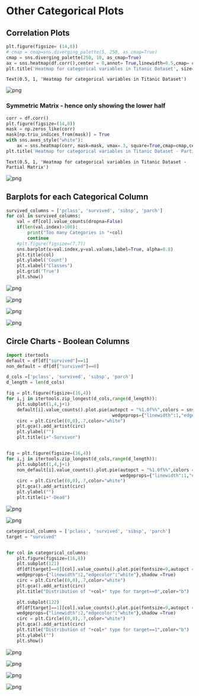 # Other Categorical Plots





## Correlation Plots


```python
plt.figure(figsize= (14,8))
# cmap = cmap=sns.diverging_palette(5, 250, as_cmap=True)
cmap = sns.diverging_palette(250, 10, as_cmap=True)
ax = sns.heatmap(df.corr(),center = 0,annot= True,linewidth=0.5,cmap= cmap)
plt.title('Heatmap for categorical variables in Titanic Dataset', size=15)
```




    Text(0.5, 1, 'Heatmap for categorical variables in Titanic Dataset')




![png](correlation_plot.png)


### Symmetric Matrix - hence only showing the lower half


```python
corr = df.corr()
plt.figure(figsize=(14,8))
mask = np.zeros_like(corr)
mask[np.triu_indices_from(mask)] = True
with sns.axes_style("white"):
    ax = sns.heatmap(corr, mask=mask, vmax=.3, square=True,cmap=cmap,center = 0)
plt.title('Heatmap for categorical variables in Titanic Dataset - Partial Matrix', size=15)
```




    Text(0.5, 1, 'Heatmap for categorical variables in Titanic Dataset - Partial Matrix')




![png](correlation_lower.png)


## Barplots for each Categorical Column 


```python
survived_columns = ['pclass', 'survived', 'sibsp', 'parch']
for col in survived_columns:
    val = df[col].value_counts(dropna=False)
    if(len(val.index)>100):
        print("Too many Categories in "+col)
        continue
    #plt.figure(figsize=(7,7))
    sns.barplot(x=val.index,y=val.values,label=True, alpha=0.8)
    plt.title(col)
    plt.ylabel('Count')
    plt.xlabel("Classes")
    plt.grid('True')
    plt.show()
```


![png](bar_col1.png)



![png](bar_col2.png)



![png](bar_col3.png)



![png](bar_col4.png)


## Circle Charts - Boolean Columns


```python
import itertools
default = df[df["survived"]==1]
non_default = df[df["survived"]==0]

d_cols =['pclass', 'survived', 'sibsp', 'parch']
d_length = len(d_cols)

fig = plt.figure(figsize=(16,4))
for i,j in itertools.zip_longest(d_cols,range(d_length)):
    plt.subplot(1,4,j+1)
    default[i].value_counts().plot.pie(autopct = "%1.0f%%",colors = sns.color_palette("prism"),startangle = 90,
                                        wedgeprops={"linewidth":1,"edgecolor":"white"},shadow =True)
    circ = plt.Circle((0,0),.7,color="white")
    plt.gca().add_artist(circ)
    plt.ylabel("")
    plt.title(i+"-Survivor")


fig = plt.figure(figsize=(16,4))
for i,j in itertools.zip_longest(d_cols,range(d_length)):
    plt.subplot(1,4,j+1)
    non_default[i].value_counts().plot.pie(autopct = "%1.0f%%",colors = sns.color_palette("prism",3),startangle = 90,
                                           wedgeprops={"linewidth":1,"edgecolor":"white"},shadow =True)
    circ = plt.Circle((0,0),.7,color="white")
    plt.gca().add_artist(circ)
    plt.ylabel("")
    plt.title(i+"-Dead")
```


![png](circle_bool1.png)



![png](circle_bool2.png)



```python
categorical_columns = ['pclass', 'survived', 'sibsp', 'parch']
target = "survived"
```


```python

for col in categorical_columns:
	plt.figure(figsize=(16,8))
	plt.subplot(121)
	df[df[target]==0][col].value_counts().plot.pie(fontsize=9,autopct = "%1.0f%%",colors = sns.color_palette("Set1"),
	wedgeprops={"linewidth":2,"edgecolor":"white"},shadow =True)
	circ = plt.Circle((0,0),.7,color="white")
	plt.gca().add_artist(circ)
	plt.title("Distribution of "+col+" type for target==0",color="b")

	plt.subplot(122)
	df[df[target]==1][col].value_counts().plot.pie(fontsize=9,autopct = "%1.0f%%", colors = sns.color_palette("Set1"),
	wedgeprops={"linewidth":2,"edgecolor":"white"},shadow =True)
	circ = plt.Circle((0,0),.7,color="white")
	plt.gca().add_artist(circ)
	plt.title("Distribution of "+col+" type for target==1",color="b")
	plt.ylabel("")
	plt.show()
```


![png](cat_circle1.png)



![png](cat_circle2.png)



![png](cat_circle3.png)



![png](cat_circle4.png)



```python

```
